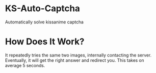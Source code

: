 # KS-Auto-Captcha
Automatically solve kissanime captcha

# How Does It Work?

It repeatedly tries the same two images, internally contacting the server. Eventually, it will get the right answer and redirect you. This takes on average 5 seconds.